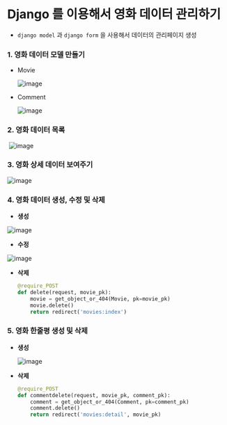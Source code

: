 # Django 를 이용해서 영화 데이터 관리하기



-  `django model` 과 `django form` 을 사용해서 데이터의 관리페이지 생성

  

### 1. 영화 데이터 모델 만들기

- Movie

  ![image](https://user-images.githubusercontent.com/52534963/67070479-1715e500-f1bb-11e9-92f4-4077c4e7355d.png)

- Comment

  ![image](https://user-images.githubusercontent.com/52534963/67070519-33198680-f1bb-11e9-8892-37fb98835eb9.png)



### 2. 영화 데이터 목록

​	![image](https://user-images.githubusercontent.com/52534963/67070401-ed5cbe00-f1ba-11e9-9bb4-bb3f7ae99881.png)



### 3. 영화 상세 데이터 보여주기

![image](https://user-images.githubusercontent.com/52534963/67070454-05ccd880-f1bb-11e9-9468-d3cc02177c0c.png)



### 4. 영화 데이터 생성, 수정 및 삭제

- **생성**

![image](https://user-images.githubusercontent.com/52534963/67070550-46c4ed00-f1bb-11e9-97b0-deb34e5acd0e.png)

- **수정**

![image](https://user-images.githubusercontent.com/52534963/67070574-593f2680-f1bb-11e9-93fa-69d461af0e5b.png)

- **삭제**

  ```python
  @require_POST
  def delete(request, movie_pk):
      movie = get_object_or_404(Movie, pk=movie_pk)
      movie.delete()
      return redirect('movies:index')
  ```

  



### 5. 영화 한줄평 생성 및 삭제

- **생성**

  ![image](https://user-images.githubusercontent.com/52534963/67070592-69ef9c80-f1bb-11e9-9629-2ad73355754b.png)

- **삭제**

  ```python
  @require_POST
  def commentdelete(request, movie_pk, comment_pk):
      comment = get_object_or_404(Comment, pk=comment_pk)
      comment.delete()
      return redirect('movies:detail', movie_pk)
  ```

  